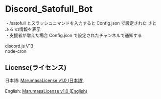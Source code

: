 # Discord_Satofull_Bot
・/satofull とスラッシュコマンドを入力すると Config.json で設定された さとふる の情報を表示
<br>
・支援者が増えた場合 Config.json で設定されたチャンネルで通知する
<br>
<br>
discord.js V13
<br>
node-cron
## License(ライセンス)
日本語: [MarumasaLicense v1.0 (日本語)](https://github.com/malken21/MarumasaLicenses/blob/main/MarumasaLicense_v1.0/LICENSE-ja.md)
<br>
<br>
English: [MarumasaLicense v1.0 (English)](https://github.com/malken21/MarumasaLicenses/blob/main/MarumasaLicense_v1.0/LICENSE-en.md)
